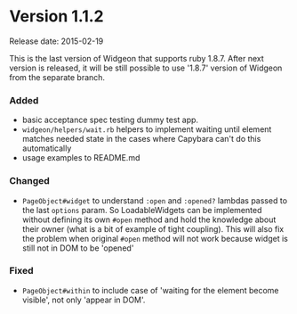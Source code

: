 # Version 1.1.2
Release date: 2015-02-19

This is the last version of Widgeon that supports ruby 1.8.7. After next version is released, it will be still possible to 
use '1.8.7' version of Widgeon from the separate branch.

### Added
* basic acceptance spec testing dummy test app.
* `widgeon/helpers/wait.rb` helpers to implement waiting until element matches needed state in the cases where Capybara can't do this automatically
* usage examples to README.md

### Changed
* `PageObject#widget` to understand `:open` and `:opened?` lambdas passed to the last `options` param. So LoadableWidgets can be implemented without defining its own `#open` method and hold the knowledge about their owner (what is a bit of example of tight coupling). This will also fix the problem when original `#open` method will not work because widget is still not in DOM to be 'opened'

### Fixed
* `PageObject#within` to include case of 'waiting for the element become visible', not only 'appear in DOM'.
